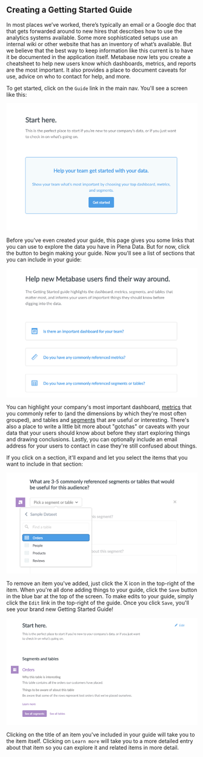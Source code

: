 ## Creating a Getting Started Guide

In most places we’ve worked, there’s typically an email or a Google doc that that gets forwarded around to new hires that describes how to use the analytics systems available. Some more sophisticated setups use an internal wiki or other website that has an inventory of what’s available. But we believe that the best way to keep information like this current is to have it be documented in the application itself. Metabase now lets you create a cheatsheet to help new users know which dashboards, metrics, and reports are the most important. It also provides a place to document caveats for use, advice on who to contact for help, and more.

To get started, click on the `Guide` link in the main nav. You'll see a screen like this:

![Blank guide](images/gsg/blank-guide.png)

Before you've even created your guide, this page gives you some links that you can use to explore the data you have in Plena Data. But for now, click the button to begin making your guide. Now you'll see a list of sections that you can include in your guide:

![Sections](images/gsg/sections.png)

You can highlight your company's most important dashboard, [metrics](07-segments-and-metrics.md) that you commonly refer to (and the dimensions by which they're most often grouped), and tables and [segments](07-segments-and-metrics.md) that are useful or interesting. There's also a place to write a little bit more about "gotchas" or caveats with your data that your users should know about before they start exploring things and drawing conclusions. Lastly, you can optionally include an email address for your users to contact in case they're still confused about things.

If you click on a section, it'll expand and let you select the items that you want to include in that section:

![Picking items](images/gsg/pick-items.png)

To remove an item you've added, just click the X icon in the top-right of the item. When you're all done adding things to your guide, click the `Save` button in the blue bar at the top of the screen. To make edits to your guide, simply click the `Edit` link in the top-right of the guide. Once you click `Save`, you'll see your brand new Getting Started Guide!

![Finished Guide](images/gsg/finished-guide.png)

Clicking on the title of an item you've included in your guide will take you to the item itself. Clicking on `Learn more` will take you to a more detailed entry about that item so you can explore it and related items in more detail.
